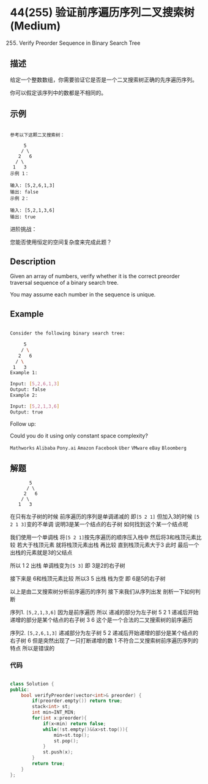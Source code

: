 # 44(255) 验证前序遍历序列二叉搜索树(Medium)

255. Verify Preorder Sequence in Binary Search Tree

## 描述

给定一个整数数组，你需要验证它是否是一个二叉搜索树正确的先序遍历序列。

你可以假定该序列中的数都是不相同的。

## 示例

```

参考以下这颗二叉搜索树：

     5
    / \
   2   6
  / \
 1   3
示例 1：

输入: [5,2,6,1,3]
输出: false
示例 2：

输入: [5,2,1,3,6]
输出: true

```

进阶挑战：

您能否使用恒定的空间复杂度来完成此题？

## Description

Given an array of numbers, verify whether it is the correct preorder traversal sequence of a binary search tree.

You may assume each number in the sequence is unique.

## Example

```bash

Consider the following binary search tree: 

     5
    / \
   2   6
  / \
 1   3
Example 1:

Input: [5,2,6,1,3]
Output: false
Example 2:

Input: [5,2,1,3,6]
Output: true

```

Follow up:

Could you do it using only constant space complexity?

`Mathworks` `Alibaba` `Pony.ai` `Amazon` `Facebook` `Uber` `VMware` `eBay` `Bloomberg`

## 解题

```
       5
      / \
     2   6
    / \
   1   3
```

在只有左子树的时候 前序遍历的序列是单调递减的 即`[5 2 1]` 但加入3的时候 `[5 2 1 3]`变的不单调 说明3是某一个结点的右子树 如何找到这个某一个结点呢 

我们使用一个单调栈 将`[5 2 1]`按先序遍历的顺序压入栈中 然后将3和栈顶元素比较 若大于栈顶元素 就将栈顶元素出栈 再比较 直到栈顶元素大于3 此时 最后一个出栈的元素就是3的父结点

所以 1 2 出栈 单调栈变为`[5 3]` 即 3是2的右子树  

接下来是 6和栈顶元素比较 所以3 5 出栈 栈为空 即 6是5的右子树 

以上是由二叉搜索树分析前序遍历的序列  接下来我们从序列出发 剖析一下如何判断

序列1. `[5,2,1,3,6]` 因为是前序遍历 所以 递减的部分为左子树 5 2 1 递减后开始递增的部分是某个结点的右子树 3 6 这个是一个合法的二叉搜索树的前序遍历

序列2. `[5,2,6,1,3]` 递减部分为左子树 5 2 递减后开始递增的部分是某个结点的右子树 6 但是突然出现了一只打断递增的数 1 不符合二叉搜索树前序遍历序列的特点 所以是错误的

### 代码

```C++

class Solution {
public:
    bool verifyPreorder(vector<int>& preorder) {
        if(preorder.empty()) return true;
        stack<int> st;
        int min=INT_MIN;
        for(int x:preorder){
            if(x<min) return false;
            while(!st.empty()&&x>st.top()){
                min=st.top();
                st.pop();
            }
            st.push(x);
        }
        return true;
    }
};

```

```

```